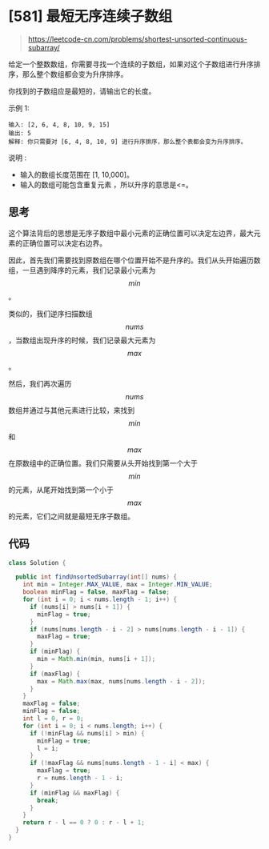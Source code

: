 # [581] 最短无序连续子数组

> https://leetcode-cn.com/problems/shortest-unsorted-continuous-subarray/

给定一个整数数组，你需要寻找一个连续的子数组，如果对这个子数组进行升序排序，那么整个数组都会变为升序排序。

你找到的子数组应是最短的，请输出它的长度。

示例 1:

```
输入: [2, 6, 4, 8, 10, 9, 15]
输出: 5
解释: 你只需要对 [6, 4, 8, 10, 9] 进行升序排序，那么整个表都会变为升序排序。
```

说明 :

- 输入的数组长度范围在 [1, 10,000]。
- 输入的数组可能包含重复元素 ，所以升序的意思是<=。

## 思考

这个算法背后的思想是无序子数组中最小元素的正确位置可以决定左边界，最大元素的正确位置可以决定右边界。

因此，首先我们需要找到原数组在哪个位置开始不是升序的。我们从头开始遍历数组，一旦遇到降序的元素，我们记录最小元素为 $$min$$ 。

类似的，我们逆序扫描数组 $$nums$$，当数组出现升序的时候，我们记录最大元素为 $$max$$。

然后，我们再次遍历 $$nums$$ 数组并通过与其他元素进行比较，来找到 $$min$$ 和 $$max$$ 在原数组中的正确位置。我们只需要从头开始找到第一个大于 $$min$$ 的元素，从尾开始找到第一个小于 $$max$$ 的元素，它们之间就是最短无序子数组。

## 代码

```java
class Solution {

  public int findUnsortedSubarray(int[] nums) {
    int min = Integer.MAX_VALUE, max = Integer.MIN_VALUE;
    boolean minFlag = false, maxFlag = false;
    for (int i = 0; i < nums.length - 1; i++) {
      if (nums[i] > nums[i + 1]) {
        minFlag = true;
      }
      if (nums[nums.length - i - 2] > nums[nums.length - i - 1]) {
        maxFlag = true;
      }
      if (minFlag) {
        min = Math.min(min, nums[i + 1]);
      }
      if (maxFlag) {
        max = Math.max(max, nums[nums.length - i - 2]);
      }
    }
    maxFlag = false;
    minFlag = false;
    int l = 0, r = 0;
    for (int i = 0; i < nums.length; i++) {
      if (!minFlag && nums[i] > min) {
        minFlag = true;
        l = i;
      }
      if (!maxFlag && nums[nums.length - 1 - i] < max) {
        maxFlag = true;
        r = nums.length - 1 - i;
      }
      if (minFlag && maxFlag) {
        break;
      }
    }
    return r - l == 0 ? 0 : r - l + 1;
  }
}

```

